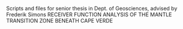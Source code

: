 Scripts and files for senior thesis in Dept. of Geosciences, advised by Frederik Simons
RECEIVER FUNCTION ANALYSIS OF THE MANTLE TRANSITION ZONE BENEATH CAPE VERDE
